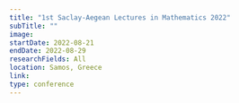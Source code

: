 ```yaml
---
title: "1st Saclay-Aegean Lectures in Mathematics 2022"
subTitle: ""
image:
startDate: 2022-08-21
endDate: 2022-08-29
researchFields: All
location: Samos, Greece
link: 
type: conference
---
```

